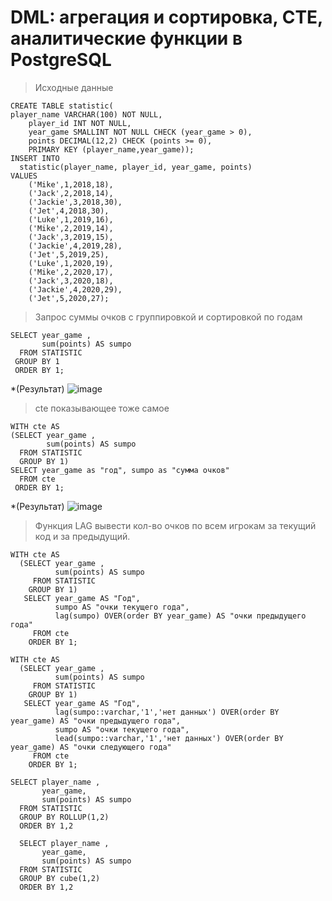 # DML: агрегация и сортировка, CTE, аналитические функции в PostgreSQL 
> Исходные данные
```
CREATE TABLE statistic(
player_name VARCHAR(100) NOT NULL,
    player_id INT NOT NULL,
    year_game SMALLINT NOT NULL CHECK (year_game > 0),
    points DECIMAL(12,2) CHECK (points >= 0),
    PRIMARY KEY (player_name,year_game));
INSERT INTO
  statistic(player_name, player_id, year_game, points)
VALUES
    ('Mike',1,2018,18),
    ('Jack',2,2018,14),
    ('Jackie',3,2018,30),
    ('Jet',4,2018,30),
    ('Luke',1,2019,16),
    ('Mike',2,2019,14),
    ('Jack',3,2019,15),
    ('Jackie',4,2019,28),
    ('Jet',5,2019,25),
    ('Luke',1,2020,19),
    ('Mike',2,2020,17),
    ('Jack',3,2020,18),
    ('Jackie',4,2020,29),
    ('Jet',5,2020,27);
```
> Запрос суммы очков с группировкой и сортировкой по годам
```
SELECT year_game , 
       sum(points) AS sumpo
  FROM STATISTIC
 GROUP BY 1
 ORDER BY 1;
```
*(Результат)
![image](https://github.com/user-attachments/assets/5da4ceef-b6f7-44fd-84b8-151b7d64c808)
> cte показывающее тоже самое
```
WITH cte AS   
(SELECT year_game , 
        sum(points) AS sumpo
  FROM STATISTIC
  GROUP BY 1)
SELECT year_game as "год", sumpo as "сумма очков" 
  FROM cte
 ORDER BY 1;
```
*(Результат)
![image](https://github.com/user-attachments/assets/83cc15ba-347d-48e8-a7db-958082340c66)
> Функция LAG вывести кол-во очков по всем игрокам за текущий код и за предыдущий.
```
WITH cte AS   
  (SELECT year_game , 
          sum(points) AS sumpo
     FROM STATISTIC
    GROUP BY 1)
   SELECT year_game AS "Год", 
          sumpo AS "очки текущего года", 
          lag(sumpo) OVER(order BY year_game) AS "очки предыдущего года"
     FROM cte
    ORDER BY 1;
```

>
```
WITH cte AS   
  (SELECT year_game , 
          sum(points) AS sumpo
     FROM STATISTIC
    GROUP BY 1)
   SELECT year_game AS "Год",
          lag(sumpo::varchar,'1','нет данных') OVER(order BY year_game) AS "очки предыдущего года",
          sumpo AS "очки текущего года", 
          lead(sumpo::varchar,'1','нет данных') OVER(order BY year_game) AS "очки следующего года"
     FROM cte
    ORDER BY 1;
```
>
```
SELECT player_name , 
       year_game, 
       sum(points) AS sumpo
  FROM STATISTIC
  GROUP BY ROLLUP(1,2)
  ORDER BY 1,2
```
> 
```
  SELECT player_name , 
       year_game, 
       sum(points) AS sumpo
  FROM STATISTIC
  GROUP BY cube(1,2)
  ORDER BY 1,2
```
